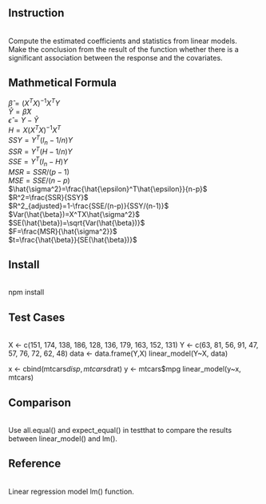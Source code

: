 ## Instruction
<br/> 
Compute the estimated coefficients and statistics from linear models.
<br/> 
Make the conclusion from the result of the function whether there is a significant association between the response and the covariates.
<br/> 

## Mathmetical Formula

$\hat{\beta}=(X^TX)^{-1}X^TY$
<br/> 
$\hat{Y}=\hat{\beta}X$
<br/> 
$\hat{\epsilon}=Y-\hat{Y}$
<br/> 
$H=X(X^TX)^{-1}X^T$
<br/> 
$SSY=Y^T(I_n-1/n)Y$
<br/> 
$SSR=Y^T(H-1/n)Y$
<br/>
$SSE=Y^T(I_n-H)Y$
<br/>
$MSR=SSR/(p-1)$
<br/> 
$MSE=SSE/(n-p)$
<br/> 
$\hat{\sigma^2}=\frac{\hat{\epsilon}^T\hat{\epsilon}}{n-p}$
<br/> 
$R^2=\frac{SSR}{SSY}$
<br/> 
$R^2_{adjusted}=1-\frac{SSE/(n-p)}{SSY/(n-1)}$
<br/> 
$Var(\hat{\beta})=X^TX\hat{\sigma^2}$
<br/> 
$SE(\hat{\beta})=\sqrt{Var(\hat{\beta})}$
<br/> 
$F=\frac{MSR}{\hat{\sigma^2}}$
<br/> 
$t=\frac{\hat{\beta}}{SE(\hat{\beta})}$
<br/> 

## Install
<br/> 
npm install
<br/> 

## Test Cases
<br/>
X <- c(151, 174, 138, 186, 128, 136, 179, 163, 152, 131)
Y <- c(63, 81, 56, 91, 47, 57, 76, 72, 62, 48)
data <- data.frame(Y,X)
linear_model(Y~X, data)

x <- cbind(mtcars$disp, mtcars$drat)
y <- mtcars$mpg
linear_model(y~x, mtcars)

## Comparison
<br/> 
Use all.equal() and expect_equal() in testthat to compare the results between linear_model() and lm().


## Reference
<br/> 
Linear regression model lm() function.


